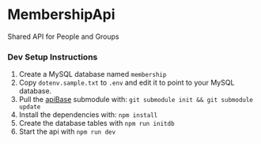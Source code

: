 # MembershipApi
Shared API for People and Groups

### Dev Setup Instructions

1. Create a MySQL database named `membership`
2. Copy `dotenv.sample.txt` to `.env` and edit it to point to your MySQL database.
3. Pull the [apiBase](https://github.com/LiveChurchSolutions/ApiBase) submodule with: `git submodule init && git submodule update`
4. Install the dependencies with: `npm install`
5. Create the database tables with `npm run initdb`
6. Start the api with `npm run dev`
